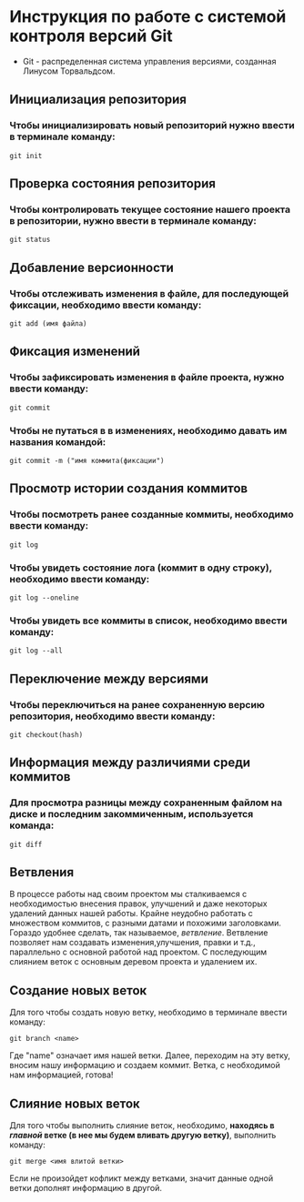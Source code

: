 # **Инструкция по работе с системой контроля версий Git**
* Git - распределенная система управления версиями, созданная Линусом Торвальдсом.


## Инициализация репозитория

### Чтобы инициализировать новый репозиторий нужно ввести в терминале команду:
    git init

## Проверка состояния репозитория
### Чтобы контролировать текущее состояние нашего проекта в репозитории, нужно ввести в терминале команду:
    git status

## Добавление версионности
### Чтобы отслеживать изменения в файле, для последующей фиксации, необходимо ввести команду:
    git add (имя файла)

## Фиксация изменений
### Чтобы зафиксировать изменения в файле проекта, нужно ввести команду:
    git commit

### Чтобы не путаться в в изменениях, необходимо давать им названия командой:
    git commit -m ("имя коммита(фиксации")

 ## Просмотр истории создания коммитов
 ### Чтобы посмотреть ранее созданные коммиты, необходимо ввести команду:
    git log  

### Чтобы увидеть состояние лога (коммит в одну строку), необходимо ввести команду:
    git log --oneline

### Чтобы увидеть все коммиты в список, необходимо ввести команду:
    git log --all

## Переключение между версиями
### Чтобы переключиться на ранее сохраненную версию репозитория, необходимо ввести команду:
    git checkout(hash)

## Информация между различиями среди коммитов
### Для просмотра разницы между сохраненным файлом на диске и последним закоммиченным, используется команда:
    git diff

## Ветвления
В процессе работы над своим проектом мы сталкиваемся с необходимостью внесения правок, улучшений и даже некоторых удалений данных нашей работы. Крайне неудобно работать с множеством коммитов, с разными датами и похожими заголовками. Гораздо удобнее сделать, так называемое, *ветвление*. Ветвление позволяет нам создавать изменения,улучшения, правки и т.д., параллельно с основной работой над проектом. С последующим слиянием веток с основным деревом проекта и удалением их. 
    
## Создание новых веток
Для того чтобы создать новую ветку, необходимо в терминале ввести команду:

    git branch <name>
Где "name" означает имя нашей ветки. Далее, переходим на эту ветку, вносим нашу информацию и создаем коммит. Ветка, с необходимой нам информацией, готова!

## Слияние новых веток
Для того чтобы выполнить слияние веток, необходимо, **находясь в *главной* ветке (в нее мы будем вливать другую ветку)**, выполнить команду:

    git merge <имя влитой ветки>
Если не произойдет кофликт между ветками, значит данные одной ветки дополнят информацию в другой.



